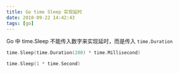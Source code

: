 ```yaml
---
title: Go time Sleep 实现延时
date: 2018-09-22 14:42:43
tags: [go]
---
```


Go 中 time.Sleep 不能传入数字来实现延时，而是传入 `time.Duration`

<!-- more --><!-- toc -->

```go
time.Sleep(time.Duration(200) * time.Millisecond)
```
```go
time.Sleep(1 * time.Second)
```

